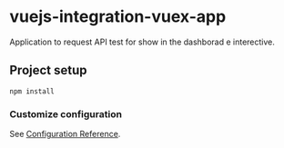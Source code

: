 # vuejs-integration-vuex-app

Application to request API test for show in the dashborad e interective.

## Project setup
```
npm install
```

### Customize configuration
See [Configuration Reference](https://cli.vuejs.org/config/).
